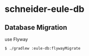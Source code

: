 # schneider-eule-db

## Database Migration

use Flyway

```sh
$ ./gradlew :eule-db:flywayMigrate
```
